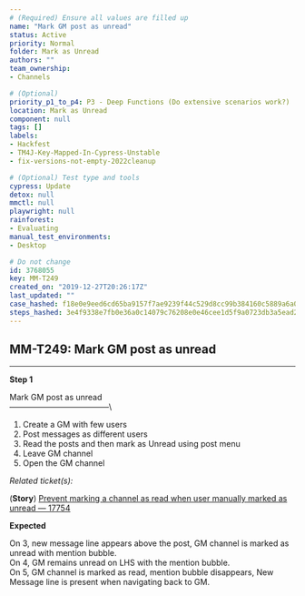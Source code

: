 ```yaml
---
# (Required) Ensure all values are filled up
name: "Mark GM post as unread"
status: Active
priority: Normal
folder: Mark as Unread
authors: ""
team_ownership: 
- Channels

# (Optional)
priority_p1_to_p4: P3 - Deep Functions (Do extensive scenarios work?)
location: Mark as Unread
component: null
tags: []
labels: 
- Hackfest
- TM4J-Key-Mapped-In-Cypress-Unstable
- fix-versions-not-empty-2022cleanup

# (Optional) Test type and tools
cypress: Update
detox: null
mmctl: null
playwright: null
rainforest: 
- Evaluating
manual_test_environments: 
- Desktop

# Do not change
id: 3768055
key: MM-T249
created_on: "2019-12-27T20:26:17Z"
last_updated: ""
case_hashed: f18e0e9eed6cd65ba9157f7ae9239f44c529d8cc99b384160c5889a6a04b58bb79b025ed34cc26c9ae22c18a87c2af50
steps_hashed: 3e4f9338e7fb0e36a0c14079c76208e0e46cee1d5f9a0723db3a5ead25c707fd335d54ddf8f2e3cf55b76f129e5b3fe6
---
```


<!-- (Auto-generated) Based on frontmatter's "key" and "name" -->

## MM-T249: Mark GM post as unread

---

**Step 1**

Mark GM post as unread\
–––––––––––––––––––––––––\\

1. Create a GM with few users
2. Post messages as different users
3. Read the posts and then mark as Unread using post menu
4. Leave GM channel
5. Open the GM channel

_Related ticket(s):_

(**Story**) [Prevent marking a channel as read when user manually marked as unread — 17754](https://mattermost.atlassian.net/browse/MM-17754)

**Expected**

On 3, new message line appears above the post, GM channel is marked as unread with mention bubble.\
On 4, GM remains unread on LHS with the mention bubble.\
On 5, GM channel is marked as read, mention bubble disappears, New Message line is present when navigating back to GM.
